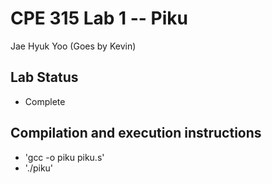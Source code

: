 # CPE 315 Lab 1 -- Piku
Jae Hyuk Yoo (Goes by Kevin)

## Lab Status
* Complete

## Compilation and execution instructions
* 'gcc -o piku piku.s'
* './piku'
